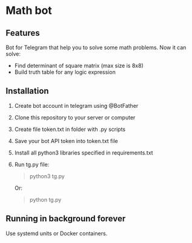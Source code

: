 # Math bot

## Features
Bot for Telegram that help you to solve some math problems. Now it can solve:
- Find determinant of square matrix (max size is 8x8)
- Build truth table for any logic expression

## Installation
1. Create bot account in telegram using @BotFather
2. Clone this repository to your server or computer
3. Create file token.txt in folder with .py scripts
4. Save your bot API token into token.txt file
5. Install all python3 libraries specified in requirements.txt
6. Run tg.py file:
   > python3 tg.py
  
   Or:
   
   > python tg.py

## Running in background forever
Use systemd units or Docker containers.
